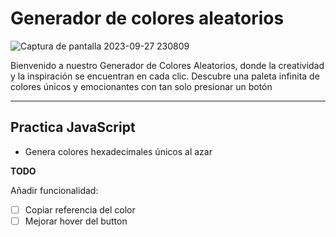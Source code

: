 # Generador de colores aleatorios

![Captura de pantalla 2023-09-27 230809](https://github.com/PIMIENTA-S/ColorAleatorio/assets/80433456/89fc5038-58c6-421f-a9cb-e3c57fbeeea3)

Bienvenido a nuestro Generador de Colores Aleatorios, donde la creatividad y la inspiración se encuentran en cada clic. 
Descubre una paleta infinita de colores únicos y emocionantes con tan solo presionar un botón

---
## Practica JavaScript

- Genera colores hexadecimales únicos al azar

**TODO**

Añadir funcionalidad:
- [ ] Copiar referencia del color
- [ ] Mejorar hover del button
